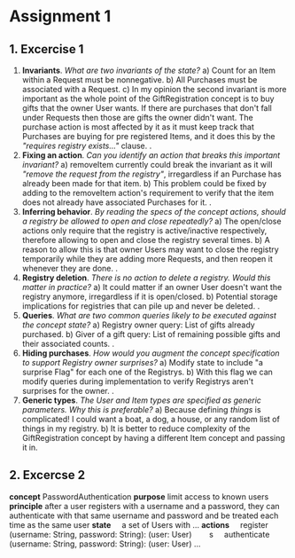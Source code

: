 # Assignment 1
## 1. Excercise 1
 1. **Invariants**. *What are two invariants of the state?*
 a)  Count for an Item within a Request must be nonnegative.
 b)  All Purchases must be associated with a Request.
 c)  In my opinion the second invariant is more important as the whole point of the GiftRegistration concept is to buy gifts that the owner User wants. If there are purchases that don't fall under Requests then those are gifts the owner didn't want. The purchase action is most affected by it as it must keep track that Purchases are buying for pre registered Items, and it does this by the *"requires registry exists..."* clause.
.
 2. **Fixing an action**. *Can you identify an action that breaks this important invariant?*
  a) removeItem currently could break the invariant as it will *"remove the request from the registry"*, irregardless if an Purchase has already been made for that item.
  b) This problem could be fixed by adding to the removeItem action's requirement to verify that the item does not already have associated Purchases for it.
.
 3. **Inferring behavior**. *By reading the specs of the concept actions, should a registry be allowed to open and close repeatedly?*
 a) The open/close actions only require that the registry is active/inactive respectively, therefore allowing to open and close the registry several times.
 b) A reason to allow this is that owner Users may want to close the registry temporarily while they are adding more Requests, and then reopen it whenever they are done.
.
 4. **Registry deletion**. *There is no action to delete a registry. Would this matter in practice?*
 a) It could matter if an owner User doesn't want the registry anymore, irregardless if it is open/closed.
 b) Potential storage implications for registries that can pile up and never be deleted.
.
 5. **Queries**. *What are two common queries likely to be executed against the concept state?*
 a) Registry owner query: List of gifts already purchased.
 b) Giver of a gift query: List of remaining possible gifts and their associated counts.
.
 6. **Hiding purchases**. *How would you augment the concept specification to support Registry owner surprises?*
 a) Modify state to include "a surprise Flag" for each one of the Registrys.
 b) With this flag we can modify queries during implementation to verify Registrys aren't surprises for the owner.
 .
 7. **Generic types**. *The User and Item types are specified as generic parameters. Why this is preferable?*
 a) Because defining *things* is complicated! I could want a boat, a dog, a house, or any random list of things in my registry.
 b) It is better to reduce complexity of the GiftRegistration concept by having a different Item concept and passing it in.

## 2. Excercse 2

  **concept** PasswordAuthentication
  **purpose** limit access to known users
  **principle** after a user registers with a username and a password,
    they can authenticate with that same username and password
    and be treated each time as the same user
  **state**
    a set of Users with …
  **actions**
    register (username: String, password: String): (user: User)
         s
    authenticate (username: String, password: String): (user: User)
      …









